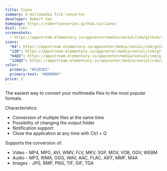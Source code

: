 ```yaml
---
title: Ciano
summary: A multimedia file converter
developer: Robert San
homepage: https://robertsanseries.github.io/ciano/
dist: loki
screenshots:
  - https://appstream.elementary.io/appcenter/media/xenial/com/github/robertsanseries.ciano.desktop/7FD6E5438F7B21F5F6949A686DE1D559/screenshots/image-1_orig.png
icons:
  "64": https://appstream.elementary.io/appcenter/media/xenial/com/github/robertsanseries.ciano.desktop/7FD6E5438F7B21F5F6949A686DE1D559/icons/64x64/com.github.robertsanseries.ciano_com.github.robertsanseries.ciano.png
  "128": https://appstream.elementary.io/appcenter/media/xenial/com/github/robertsanseries.ciano.desktop/7FD6E5438F7B21F5F6949A686DE1D559/icons/128x128/com.github.robertsanseries.ciano_com.github.robertsanseries.ciano.png
  "64@2": https://appstream.elementary.io/appcenter/media/xenial/com/github/robertsanseries.ciano.desktop/7FD6E5438F7B21F5F6949A686DE1D559/icons/64x64@2/com.github.robertsanseries.ciano_com.github.robertsanseries.ciano.png
  "128@2": https://appstream.elementary.io/appcenter/media/xenial/com/github/robertsanseries.ciano.desktop/7FD6E5438F7B21F5F6949A686DE1D559/icons/128x128@2/com.github.robertsanseries.ciano_com.github.robertsanseries.ciano.png
color:
  primary: "#52D3D2"
  primary-text: "#000000"
price: 3
---
```


<p>The easiest way to convert your multimedia files to the most popular formats.</p>
<p>Characteristics:</p>
<ul>
  <li>Conversion of multiple files at the same time</li>
  <li>Possibility of changing the output folder</li>
  <li>Notification support</li>
  <li>Close the application at any time with Ctrl + Q</li>
</ul>
<p>Supports the conversion of:</p>
<ul>
  <li>Video - MP4, MPG, AVI, WMV, FLV, MKV, 3GP, MOV, VOB, OGV, WEBM</li>
  <li>Audio - MP3, WMA, OGG, WAV, AAC, FLAC, AIFF, MMF, M4A</li>
  <li>Images - JPG, BMP, PNG, TIF, GIF, TGA</li>
</ul>